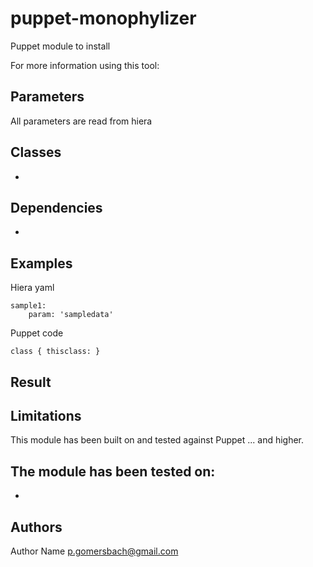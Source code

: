 puppet-monophylizer
===================

Puppet module to install 

For more information using this tool: 

Parameters
-------------
All parameters are read from hiera

Classes
-------------
- 

Dependencies
-------------
- 

Examples
-------------
Hiera yaml
```
sample1:
    param: 'sampledata'
```
Puppet code
```
class { thisclass: }
```
Result
-------------


Limitations
-------------
This module has been built on and tested against Puppet ... and higher.

The module has been tested on:
- 
- 

Authors
-------------
Author Name <p.gomersbach@gmail.com>

